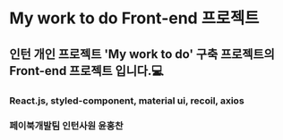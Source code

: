 # My work to do Front-end 프로젝트

## 인턴 개인 프로젝트 'My work to do' 구축 프로젝트의 Front-end 프로젝트 입니다.💻

### React.js, styled-component, material ui, recoil, axios

### 페이북개발팀 인턴사원 윤홍찬